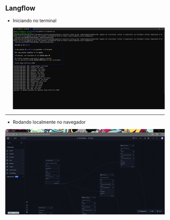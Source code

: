 Langflow
--

- Iniciando no terminal
  
  ![alt text](iniciando.png)

---
- Rodando localmente no navegador

![alt text](agentes.png)